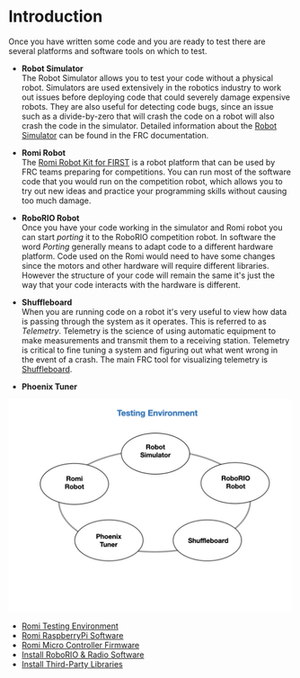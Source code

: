 # Introduction

Once you have written some code and you are ready to test there are several platforms and software tools on which to test.  

- **Robot Simulator**    
The Robot Simulator allows you to test your code without a physical robot. Simulators are used extensively in the robotics industry to work out issues before deploying code that could severely damage expensive robots.  They are also useful for detecting code bugs, since an issue such as a divide-by-zero that will crash the code on a robot will also crash the code in the simulator. Detailed information about the [Robot Simulator](https://docs.wpilib.org/en/stable/docs/software/wpilib-tools/robot-simulation/introduction.html) can be found in the FRC documentation.

- **Romi Robot**   
The [Romi Robot Kit for FIRST](https://www.pololu.com/product/4022) is a robot platform that can be used by FRC teams preparing for competitions. You can run most of the software code that you would run on the competition robot, which allows you to try out new ideas and practice your programming skills without causing too much damage. 
    
- **RoboRIO Robot**  
Once you have your code working in the simulator and Romi robot you can start *porting* it to the RoboRIO competition robot.  In software the word *Porting* generally means to adapt code to a different hardware platform.  Code used on the Romi would need to have some changes since the motors and other hardware will require different libraries.  However the structure of your code will remain the same it's just the way that your code interacts with the hardware is different.

- **Shuffleboard**  
When you are running code on a robot it's very useful to view how data is passing through the system as it operates.  This is referred to as *Telemetry*.  Telemetry is the science of using automatic equipment to make measurements and transmit them to a receiving station.  Telemetry is critical to fine tuning a system and figuring out what went wrong in the event of a crash.  The main FRC tool for visualizing telemetry is [Shuffleboard](https://docs.wpilib.org/en/stable/docs/software/dashboards/shuffleboard/index.html).

- **Phoenix Tuner**   


![Testing Components](../images/FRCTools/FRCTools.021.jpeg)

- [Romi Testing Environment](../Romi/SC/romiDev.md)
- [Romi RaspberryPi Software](romiPiSoftware.md)
- [Romi Micro Controller Firmware](romiFirmware.md)
- [Install RoboRIO & Radio Software](rioSoftware.md)
- [Install Third-Party Libraries](vendorSoftware.md)

